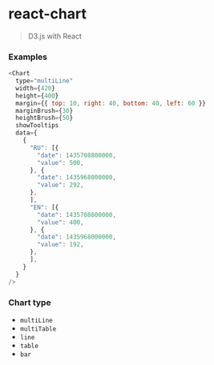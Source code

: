# react-chart

> D3.js with React

### Examples

```js
<Chart
  type="multiLine"
  width={420}
  height={400}
  margin={{ top: 10, right: 40, bottom: 40, left: 60 }}
  marginBrush={30}
  heightBrush={50}
  showTooltips
  data={
    {
      "RU": [{
        "date": 1435708800000,
        "value": 500,
      }, {
        "date": 1435968000000,
        "value": 292,
      },
      ],
      "EN": [{
        "date": 1435708800000,
        "value": 400,
      }, {
        "date": 1435968000000,
        "value": 192,
      },
      ],
    }
  }
/>
```

### Chart type

* `multiLine`
* `multiTable`
* `line`
* `table`
* `bar`
